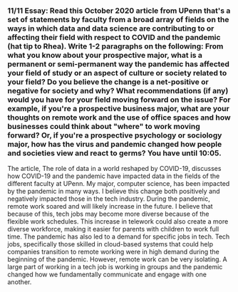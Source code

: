 ### 11/11 Essay: Read this October 2020 article from UPenn that's a set of statements by faculty from a broad array of fields on the ways in which data and data science are contributing to or affecting their field with respect to COVID and the pandemic (hat tip to Rhea). Write 1-2 paragraphs on the following: From what you know about your prospective major, what is a permanent or semi-permanent way the pandemic has affected your field of study or an aspect of culture or society related to your field? Do you believe the change is a net-positive or negative for society and why? What recommendations (if any) would you have for your field moving forward on the issue? For example, if you're a prospective business major, what are your thoughts on remote work and the use of office spaces and how businesses could think about "where" to work moving forward? Or, if you're a prospective psychology or sociology major, how has the virus and pandemic changed how people and societies view and react to germs? You have until 10:05.


The article, The role of data in a world reshaped by COVID-19, discusses how COVID-19 and the pandemic have impacted data in the fields of the different faculty at UPenn. My major, computer science, has been impacted by the pandemic in many ways. I believe this change both positively and negatively impacted those in the tech industry. During the pandemic, remote work soared and will likely increase in the future. I believe that because of this, tech jobs may become more diverse because of the flexible work schedules. This increase in telework could also create a more diverse workforce, making it easier for parents with children to work full time. The pandemic has also led to a demand for specific jobs in tech. Tech jobs, specifically those skilled in cloud-based systems that could help companies transition to remote working were in high demand during the beginning of the pandemic. However, remote work can be very isolating. A large part of working in a tech job is working in groups and the pandemic changed how we fundamentally communicate and engage with one another. 
